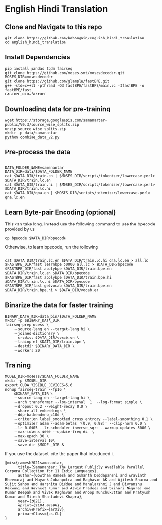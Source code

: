 # English Hindi Translation
## Clone and Navigate to this repo
```
git clone https://github.com/babangain/english_hindi_translation
cd english_hindi_translation
```
## Install Dependencies
```
pip install pandas tqdm fairseq
git clone https://github.com/moses-smt/mosesdecoder.git
MOSES_DIR=mosesdecoder
git clone https://github.com/glample/fastBPE.git
g++ -std=c++11 -pthread -O3 fastBPE/fastBPE/main.cc -IfastBPE -o fastBPE/fast
FASTBPE_DIR=fastBPE
```
## Downloading data for pre-training
```
wget https://storage.googleapis.com/samanantar-public/V0.3/source_wise_splits.zip
unzip source_wise_splits.zip
mkdir -p data/samanantar
python combine_data_v2.py
```

## Pre-process the data
```

DATA_FOLDER_NAME=samanantar
DATA_DIR=data/$DATA_FOLDER_NAME
cat $DATA_DIR/train.en | $MOSES_DIR/scripts/tokenizer/lowercase.perl> $DATA_DIR/train.lc.en
cat $DATA_DIR/train.hi | $MOSES_DIR/scripts/tokenizer/lowercase.perl> $DATA_DIR/train.lc.hi
cat $DATA_DIR/qna.en | $MOSES_DIR/scripts/tokenizer/lowercase.perl> qna.lc.en

```
## Learn Byte-pair Encoding (optional)
This can take long. Instead use the following command to use the bpecode provided by us
```
cp bpecode $DATA_DIR/bpecode
```
Otherwise, to learn bpecode, run the following
```

cat $DATA_DIR/train.lc.en $DATA_DIR/train.lc.hi qna.lc.en > all.lc
$FASTBPE_DIR/fast learnbpe 50000 all.lc > $DATA_DIR/bpecode
$FASTBPE_DIR/fast applybpe $DATA_DIR/train.bpe.en $DATA_DIR/train.lc.en $DATA_DIR/bpecode
$FASTBPE_DIR/fast applybpe $DATA_DIR/train.bpe.hi $DATA_DIR/train.lc.hi $DATA_DIR/bpecode
$FASTBPE_DIR/fast getvocab $DATA_DIR/train.bpe.en $DATA_DIR/train.bpe.hi > $DATA_DIR/vocab.en
```

## Binarize the data for faster training
```
BINARY_DATA_DIR=data_bin/$DATA_FOLDER_NAME
mkdir -p $BINARY_DATA_DIR
fairseq-preprocess \
    --source-lang en --target-lang hi \
    --joined-dictionary \
    --srcdict $DATA_DIR/vocab.en \
    --trainpref $DATA_DIR/train.bpe \
    --destdir $BINARY_DATA_DIR \
    --workers 20
```

## Training
```
MODEL_DIR=models/$DATA_FOLDER_NAME
mkdir -p $MODEL_DIR
export CUDA_VISIBLE_DEVICES=5,6
nohup fairseq-train --fp16 \
    $BINARY_DATA_DIR \
    --source-lang en --target-lang hi \
    --arch transformer --log-interval  1  --log-format simple \
    --dropout 0.2 --weight-decay 0.0 \
    --share-all-embeddings \
    --ddp-backend=no_c10d \
    --criterion label_smoothed_cross_entropy --label-smoothing 0.1 \
    --optimizer adam --adam-betas '(0.9, 0.98)' --clip-norm 0.0 \
    --lr 0.0005 --lr-scheduler inverse_sqrt --warmup-updates 5000 \
    --max-tokens 4000 --update-freq 64  \
    --max-epoch 30 \
    --save-interval 10\
    --save-dir $MODEL_DIR &
```
If you use the dataset, cite the paper that introduced it
```
@misc{ramesh2021samanantar,
      title={Samanantar: The Largest Publicly Available Parallel Corpora Collection for 11 Indic Languages}, 
      author={Gowtham Ramesh and Sumanth Doddapaneni and Aravinth Bheemaraj and Mayank Jobanputra and Raghavan AK and Ajitesh Sharma and Sujit Sahoo and Harshita Diddee and Mahalakshmi J and Divyanshu Kakwani and Navneet Kumar and Aswin Pradeep and Srihari Nagaraj and Kumar Deepak and Vivek Raghavan and Anoop Kunchukuttan and Pratyush Kumar and Mitesh Shantadevi Khapra},
      year={2021},
      eprint={2104.05596},
      archivePrefix={arXiv},
      primaryClass={cs.CL}
}
```
